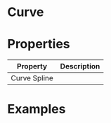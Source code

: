 # Curve





# Properties


| Property | Description| 
| -------- | -----------|
| Curve Spline |  |




# Examples
